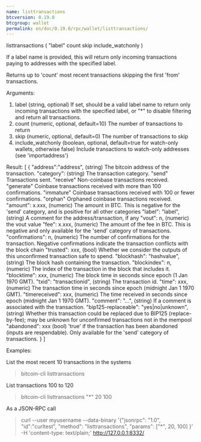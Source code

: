 ```yaml
---
name: listtransactions
btcversion: 0.19.0
btcgroup: wallet
permalink: en/doc/0.19.0/rpc/wallet/listtransactions/
---
```


listtransactions ( "label" count skip include_watchonly )

If a label name is provided, this will return only incoming transactions paying to addresses with the specified label.

Returns up to 'count' most recent transactions skipping the first 'from' transactions.

Arguments:
1. label                (string, optional) If set, should be a valid label name to return only incoming transactions
                        with the specified label, or "*" to disable filtering and return all transactions.
2. count                (numeric, optional, default=10) The number of transactions to return
3. skip                 (numeric, optional, default=0) The number of transactions to skip
4. include_watchonly    (boolean, optional, default=true for watch-only wallets, otherwise false) Include transactions to watch-only addresses (see 'importaddress')

Result:
[
  {
    "address":"address",    (string) The bitcoin address of the transaction.
    "category":               (string) The transaction category.
                "send"                  Transactions sent.
                "receive"               Non-coinbase transactions received.
                "generate"              Coinbase transactions received with more than 100 confirmations.
                "immature"              Coinbase transactions received with 100 or fewer confirmations.
                "orphan"                Orphaned coinbase transactions received.
    "amount": x.xxx,          (numeric) The amount in BTC. This is negative for the 'send' category, and is positive
                                        for all other categories
    "label": "label",       (string) A comment for the address/transaction, if any
    "vout": n,                (numeric) the vout value
    "fee": x.xxx,             (numeric) The amount of the fee in BTC. This is negative and only available for the 
                                         'send' category of transactions.
    "confirmations": n,       (numeric) The number of confirmations for the transaction. Negative confirmations indicate the
                                         transaction conflicts with the block chain
    "trusted": xxx,           (bool) Whether we consider the outputs of this unconfirmed transaction safe to spend.
    "blockhash": "hashvalue", (string) The block hash containing the transaction.
    "blockindex": n,          (numeric) The index of the transaction in the block that includes it.
    "blocktime": xxx,         (numeric) The block time in seconds since epoch (1 Jan 1970 GMT).
    "txid": "transactionid", (string) The transaction id.
    "time": xxx,              (numeric) The transaction time in seconds since epoch (midnight Jan 1 1970 GMT).
    "timereceived": xxx,      (numeric) The time received in seconds since epoch (midnight Jan 1 1970 GMT).
    "comment": "...",       (string) If a comment is associated with the transaction.
    "bip125-replaceable": "yes|no|unknown",  (string) Whether this transaction could be replaced due to BIP125 (replace-by-fee);
                                                     may be unknown for unconfirmed transactions not in the mempool
    "abandoned": xxx          (bool) 'true' if the transaction has been abandoned (inputs are respendable). Only available for the 
                                         'send' category of transactions.
  }
]

Examples:

List the most recent 10 transactions in the systems
> bitcoin-cli listtransactions 

List transactions 100 to 120
> bitcoin-cli listtransactions "*" 20 100

As a JSON-RPC call
> curl --user myusername --data-binary '{"jsonrpc": "1.0", "id":"curltest", "method": "listtransactions", "params": ["*", 20, 100] }' -H 'content-type: text/plain;' http://127.0.0.1:8332/


